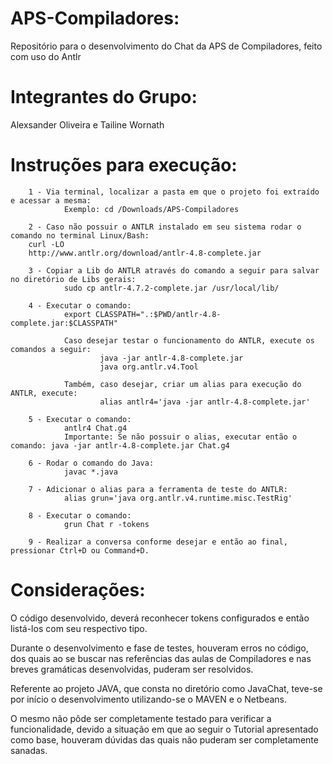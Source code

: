 # APS-Compiladores:
Repositório para o desenvolvimento do Chat da APS de Compiladores, feito com uso do Antlr

# Integrantes do Grupo:
Alexsander Oliveira e Tailine Wornath

# Instruções para execução:
        1 - Via terminal, localizar a pasta em que o projeto foi extraído e acessar a mesma:
                Exemplo: cd /Downloads/APS-Compiladores

        2 - Caso não possuir o ANTLR instalado em seu sistema rodar o comando no terminal Linux/Bash: 
        curl -LO 
        http://www.antlr.org/download/antlr-4.8-complete.jar

        3 - Copiar a Lib do ANTLR através do comando a seguir para salvar no diretório de Libs gerais:
                sudo cp antlr-4.7.2-complete.jar /usr/local/lib/

        4 - Executar o comando: 
                export CLASSPATH=".:$PWD/antlr-4.8-complete.jar:$CLASSPATH"

                Caso desejar testar o funcionamento do ANTLR, execute os comandos a seguir:
                        java -jar antlr-4.8-complete.jar
                        java org.antlr.v4.Tool

                Também, caso desejar, criar um alias para execução do ANTLR, execute:
                        alias antlr4='java -jar antlr-4.8-complete.jar'

        5 - Executar o comando: 
                antlr4 Chat.g4
                Importante: Se não possuir o alias, executar então o comando: java -jar antlr-4.8-complete.jar Chat.g4

        6 - Rodar o comando do Java:
                javac *.java

        7 - Adicionar o alias para a ferramenta de teste do ANTLR:
                alias grun='java org.antlr.v4.runtime.misc.TestRig'

        8 - Executar o comando:
                grun Chat r -tokens

        9 - Realizar a conversa conforme desejar e então ao final, pressionar Ctrl+D ou Command+D.


# Considerações:

O código desenvolvido, deverá reconhecer tokens configurados e então listá-los com seu respectivo tipo.

Durante o desenvolvimento e fase de testes, houveram erros no código, dos quais ao se buscar nas referências das aulas de Compiladores e nas breves gramáticas desenvolvidas, puderam ser resolvidos.

Referente ao projeto JAVA, que consta no diretório como JavaChat, teve-se por início o desenvolvimento utilizando-se o MAVEN e o Netbeans.

O mesmo não pôde ser completamente testado para verificar a funcionalidade, devido a situação em que ao seguir o Tutorial apresentado como base, houveram dúvidas das quais não puderam ser completamente sanadas.
